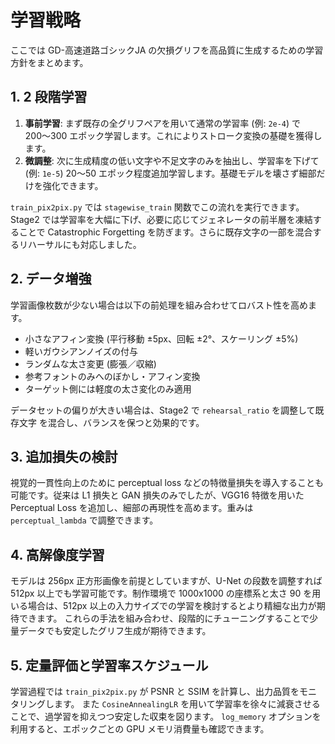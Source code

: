 # 学習戦略

ここでは GD-高速道路ゴシックJA の欠損グリフを高品質に生成するための学習方針をまとめます。

## 1. 2 段階学習

1. **事前学習**: まず既存の全グリフペアを用いて通常の学習率 (例: `2e-4`) で 200〜300 エポック学習します。これによりストローク変換の基礎を獲得します。
2. **微調整**: 次に生成精度の低い文字や不足文字のみを抽出し、学習率を下げて (例: `1e-5`) 20〜50 エポック程度追加学習します。基礎モデルを壊さず細部だけを強化できます。

`train_pix2pix.py` では `stagewise_train` 関数でこの流れを実行できます。
Stage2 では学習率を大幅に下げ、必要に応じてジェネレータの前半層を凍結することで Catastrophic Forgetting を防ぎます。さらに既存文字の一部を混合するリハーサルにも対応しました。

## 2. データ増強

学習画像枚数が少ない場合は以下の前処理を組み合わせてロバスト性を高めます。

- 小さなアフィン変換 (平行移動 ±5px、回転 ±2°、スケーリング ±5%)
- 軽いガウシアンノイズの付与
- ランダムな太さ変更 (膨張／収縮)
- 参考フォントのみへのぼかし・アフィン変換
- ターゲット側には軽度の太さ変化のみ適用

データセットの偏りが大きい場合は、Stage2 で `rehearsal_ratio` を調整して既存文字
を混合し、バランスを保つと効果的です。

## 3. 追加損失の検討

視覚的一貫性向上のために perceptual loss などの特徴量損失を導入することも可能です。従来は L1 損失と GAN 損失のみでしたが、VGG16 特徴を用いた Perceptual Loss を追加し、細部の再現性を高めます。重みは `perceptual_lambda` で調整できます。

## 4. 高解像度学習

モデルは 256px 正方形画像を前提としていますが、U-Net の段数を調整すれば 512px 以上でも学習可能です。制作環境で 1000x1000 の座標系と太さ 90 を用いる場合は、512px 以上の入力サイズでの学習を検討するとより精細な出力が期待できます。
これらの手法を組み合わせ、段階的にチューニングすることで少量データでも安定したグリフ生成が期待できます。

## 5. 定量評価と学習率スケジュール

学習過程では `train_pix2pix.py` が PSNR と SSIM を計算し、出力品質をモニタリングします。
また `CosineAnnealingLR` を用いて学習率を徐々に減衰させることで、過学習を抑えつつ安定した収束を図ります。
`log_memory` オプションを利用すると、エポックごとの GPU メモリ消費量も確認できます。

